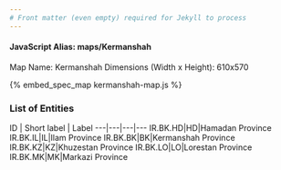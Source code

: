 ```yaml
---
# Front matter (even empty) required for Jekyll to process
---
```


#### JavaScript Alias: maps/Kermanshah

Map Name: Kermanshah
Dimensions (Width x Height): 610x570



{% embed_spec_map kermanshah-map.js %}

### List of Entities

ID | Short label | Label
---|---|---|---
IR.BK.HD|HD|Hamadan Province
IR.BK.IL|IL|Ilam Province
IR.BK.BK|BK|Kermanshah Province
IR.BK.KZ|KZ|Khuzestan Province
IR.BK.LO|LO|Lorestan Province
IR.BK.MK|MK|Markazi Province